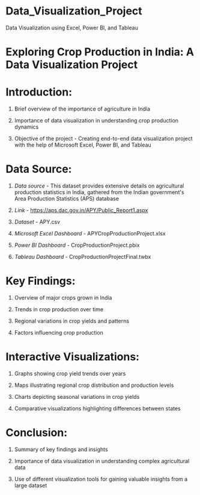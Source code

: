 # Data_Visualization_Project
Data Visualization using Excel, Power BI, and Tableau

# Exploring Crop Production in India: A Data Visualization Project

# Introduction:

1. Brief overview of the importance of agriculture in India
   
2. Importance of data visualization in understanding crop production dynamics
   
4. Objective of the project - Creating end-to-end data visualization project with the help of Microsoft Excel, Power BI, and Tableau
   
# Data Source:

1. *Data source* - This dataset provides extensive details on agricultural production statistics in India, gathered from the Indian government's Area Production Statistics (APS) database
   
2. *Link* - https://aps.dac.gov.in/APY/Public_Report1.aspx
   
3. *Dataset* - APY.csv

4. *Microsoft Excel Dashboard* - APYCropProductionProject.xlsx

5. *Power BI Dashboard* - CropProductionProject.pbix

6. *Tableau Dashboard* - CropProductionProjectFinal.twbx
   
# Key Findings:

1. Overview of major crops grown in India
   
2. Trends in crop production over time
   
3. Regional variations in crop yields and patterns
   
4. Factors influencing crop production
   
# Interactive Visualizations:

1. Graphs showing crop yield trends over years
   
2. Maps illustrating regional crop distribution and production levels
   
3. Charts depicting seasonal variations in crop yields
   
4. Comparative visualizations highlighting differences between states
   
# Conclusion:

1. Summary of key findings and insights
   
2. Importance of data visualization in understanding complex agricultural data
   
3. Use of different visualization tools for gaining valuable insights from a large dataset
